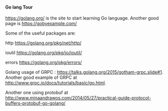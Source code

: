 #### Go lang Tour
https://golang.org/ is the site to start learning Go language. Another good page is https://gobyexample.com/

Some of the useful packages are:

http https://golang.org/pkg/net/http/

ioutil https://golang.org/pkg/io/ioutil/

errors https://golang.org/pkg/errors/

Golang usage of GRPC : https://talks.golang.org/2015/gotham-grpc.slide#1. Another good example of GRPC at http://www.grpc.io/docs/tutorials/basic/go.html.

Another one using protobuf at http://www.minaandrawos.com/2014/05/27/practical-guide-protocol-buffers-protobuf-go-golang/


